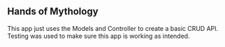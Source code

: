 ## Hands of Mythology
This app just uses the Models and Controller to create a basic CRUD API.
Testing was used to make sure this app is working as intended. 
